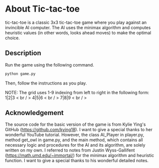 # About Tic-tac-toe

tic-tac-toe is a classic 3x3 tic-tac-toe game where you play against an invincible AI computer. The AI uses the minimax algorithm and computes heuristic values (in other words, looks ahead moves) to make the optimal choice.

## Description

Run the game using the following command.
```bash
python game.py
```
Then, follow the instructions as you play.

NOTE:
The grid uses 1-9 indexing from left to right in the following form:
1|2|3 < br / >
4|5|6 < br / >
7|8|9 < br / >

## Acknowledgement
The source code for the basic version of the game is from Kylie Ying's GitHub (https://github.com/kying18). I want to give a special thanks to her wonderful YouTube tutorial. However, the class AI_Player in player.py, method get_owl in game.py, and the main method, which contains all necessary logic and procedures for the AI and its algorithm, are solely written on my own. I referred to notes from Justin Wyss-Gallifent (https://math.umd.edu/~immortal/) for the minimax algorithm and heuristic function. I want to give a special thanks to his wonderful detailed notes.


